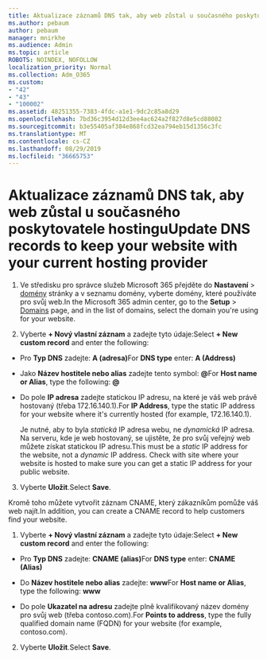 ```yaml
---
title: Aktualizace záznamů DNS tak, aby web zůstal u současného poskytovatele hostingu
ms.author: pebaum
author: pebaum
manager: mnirkhe
ms.audience: Admin
ms.topic: article
ROBOTS: NOINDEX, NOFOLLOW
localization_priority: Normal
ms.collection: Adm_O365
ms.custom:
- "42"
- "43"
- "100002"
ms.assetid: 48251355-7383-4fdc-a1e1-9dc2c85a8d29
ms.openlocfilehash: 7bd36c3954d12d3ee4ac624a2f827d8e5cd88082
ms.sourcegitcommit: b3e55405af384e868fcd32ea794eb15d1356c3fc
ms.translationtype: MT
ms.contentlocale: cs-CZ
ms.lasthandoff: 08/29/2019
ms.locfileid: "36665753"
---
```

# <a name="update-dns-records-to-keep-your-website-with-your-current-hosting-provider"></a><span data-ttu-id="15163-102">Aktualizace záznamů DNS tak, aby web zůstal u současného poskytovatele hostingu</span><span class="sxs-lookup"><span data-stu-id="15163-102">Update DNS records to keep your website with your current hosting provider</span></span>

1. <span data-ttu-id="15163-103">Ve středisku pro správce služeb Microsoft 365 přejděte do **Nastavení** > [domény](https://portal.office.com/adminportal/home#/Domains) stránky a v seznamu domény, vyberte domény, které používáte pro svůj web.</span><span class="sxs-lookup"><span data-stu-id="15163-103">In the Microsoft 365 admin center, go to the **Setup** > [Domains](https://portal.office.com/adminportal/home#/Domains) page, and in the list of domains, select the domain you're using for your website.</span></span>

2. <span data-ttu-id="15163-104">Vyberte **+ Nový vlastní záznam** a zadejte tyto údaje:</span><span class="sxs-lookup"><span data-stu-id="15163-104">Select **+ New custom record** and enter the following:</span></span>

  - <span data-ttu-id="15163-105">Pro **Typ DNS** zadejte: **A (adresa)**</span><span class="sxs-lookup"><span data-stu-id="15163-105">For **DNS type** enter: **A (Address)**</span></span>

  - <span data-ttu-id="15163-106">Jako **Název hostitele nebo alias** zadejte tento symbol: **@**</span><span class="sxs-lookup"><span data-stu-id="15163-106">For **Host name or Alias**, type the following: **@**</span></span>

  - <span data-ttu-id="15163-107">Do pole **IP adresa** zadejte statickou IP adresu, na které je váš web právě hostovaný (třeba 172.16.140.1).</span><span class="sxs-lookup"><span data-stu-id="15163-107">For **IP Address**, type the static IP address for your website where it's currently hosted (for example, 172.16.140.1).</span></span>

    <span data-ttu-id="15163-p101">Je nutné, aby to byla  *statická*  IP adresa webu, ne  *dynamická*  IP adresa. Na serveru, kde je web hostovaný, se ujistěte, že pro svůj veřejný web můžete získat statickou IP adresu.</span><span class="sxs-lookup"><span data-stu-id="15163-p101">This must be a  *static*  IP address for the website, not a  *dynamic*  IP address. Check with site where your website is hosted to make sure you can get a static IP address for your public website.</span></span>

3. <span data-ttu-id="15163-110">Vyberte **Uložit**.</span><span class="sxs-lookup"><span data-stu-id="15163-110">Select **Save**.</span></span>

<span data-ttu-id="15163-111">Kromě toho můžete vytvořit záznam CNAME, který zákazníkům pomůže váš web najít.</span><span class="sxs-lookup"><span data-stu-id="15163-111">In addition, you can create a CNAME record to help customers find your website.</span></span>
  
1. <span data-ttu-id="15163-112">Vyberte **+ Nový vlastní záznam** a zadejte tyto údaje:</span><span class="sxs-lookup"><span data-stu-id="15163-112">Select **+ New custom record** and enter the following:</span></span>

  - <span data-ttu-id="15163-113">Pro **Typ DNS** zadejte: **CNAME (alias)**</span><span class="sxs-lookup"><span data-stu-id="15163-113">For **DNS type** enter: **CNAME (Alias)**</span></span>

  - <span data-ttu-id="15163-114">Do **Název hostitele nebo alias** zadejte: **www**</span><span class="sxs-lookup"><span data-stu-id="15163-114">For **Host name or Alias**, type the following: **www**</span></span>

  - <span data-ttu-id="15163-115">Do pole **Ukazatel na adresu** zadejte plně kvalifikovaný název domény pro svůj web (třeba contoso.com).</span><span class="sxs-lookup"><span data-stu-id="15163-115">For **Points to address**, type the fully qualified domain name (FQDN) for your website (for example, contoso.com).</span></span>

2. <span data-ttu-id="15163-116">Vyberte **Uložit**.</span><span class="sxs-lookup"><span data-stu-id="15163-116">Select **Save**.</span></span>
